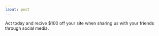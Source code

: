 ```yaml
---
laout: post
---
```


Act today and recive $100 off your site when sharing us with your friends through social media. 

